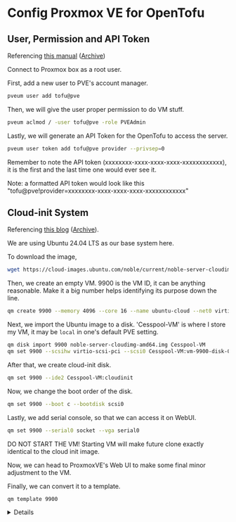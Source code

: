 # Config Proxmox VE for OpenTofu

## User, Permission and API Token

Referencing [this manual](https://search.opentofu.org/provider/bpg/proxmox/latest#user-content-vm-and-container-id-assignment) ([Archive](https://web.archive.org/web/20250909114814/https://search.opentofu.org/provider/bpg/proxmox/latest))

Connect to Proxmox box as a root user.

First, add a new user to PVE's account manager.

```bash
pveum user add tofu@pve
```

Then, we will give the user proper permission to do VM stuff.

```bash
pveum aclmod / -user tofu@pve -role PVEAdmin
```

Lastly, we will generate an API Token for the OpenTofu to access the server.

```bash
pveum user token add tofu@pve provider --privsep=0
```

Remember to note the API token (xxxxxxxx-xxxx-xxxx-xxxx-xxxxxxxxxxxx), it is the first and the last time one would ever see it.

Note: a formatted API token would look like this "tofu@pve!provider=xxxxxxxx-xxxx-xxxx-xxxx-xxxxxxxxxxxx"

## Cloud-init System

Referencing [this blog](https://technotim.live/posts/cloud-init-cloud-image/) ([Archive](https://web.archive.org/web/20250829203214/https://technotim.live/posts/cloud-init-cloud-image/)).

We are using Ubuntu 24.04 LTS as our base system here.

To download the image, 

```bash
wget https://cloud-images.ubuntu.com/noble/current/noble-server-cloudimg-amd64.img
```

Then, we create an empty VM. 9900 is the VM ID, it can be anything reasonable. Make it a big number helps identifying its purpose down the line.

```bash
qm create 9900 --memory 4096 --core 16 --name ubuntu-cloud --net0 virtio,bridge=vmbr0
```

Next, we import the Ubuntu image to a disk. 'Cesspool-VM' is where I store my VM, it may be `local` in one's default PVE setting.

```bash
qm disk import 9900 noble-server-cloudimg-amd64.img Cesspool-VM
qm set 9900 --scsihw virtio-scsi-pci --scsi0 Cesspool-VM:vm-9900-disk-0
```

After that, we create cloud-init disk.

```bash
qm set 9900 --ide2 Cesspool-VM:cloudinit
```

Now, we change the boot order of the disk.

```bash
qm set 9900 --boot c --bootdisk scsi0
```

Lastly, we add serial console, so that we can access it on WebUI.

```bash
qm set 9900 --serial0 socket --vga serial0
```

DO NOT START THE VM! Starting VM will make future clone exactly identical to the cloud init image.

Now, we can head to ProxmoxVE's Web UI to make some final minor adjustment to the VM.

Finally, we can convert it to a template.

```bash
qm template 9900
```

<details>

```bash
root@deepslate:/OlympicPool/Downloads/ISO/template/iso# qm create 9900 --memory 4096 --core 16 --name ubuntu-cloud --net0 virtio,bridge=vmbr0
root@deepslate:/OlympicPool/Downloads/ISO/template/iso# qm disk import 9900 noble-server-cloudimg-amd64.img Cesspool-VM
importing disk 'noble-server-cloudimg-amd64.img' to VM 9900 ...
transferred 0.0 B of 3.5 GiB (0.00%)
transferred 35.8 MiB of 3.5 GiB (1.00%)
transferred 71.7 MiB of 3.5 GiB (2.00%)
transferred 109.0 MiB of 3.5 GiB (3.04%)
transferred 144.8 MiB of 3.5 GiB (4.04%)
transferred 180.6 MiB of 3.5 GiB (5.04%)
transferred 216.5 MiB of 3.5 GiB (6.04%)
transferred 252.3 MiB of 3.5 GiB (7.04%)
transferred 288.2 MiB of 3.5 GiB (8.04%)
transferred 324.0 MiB of 3.5 GiB (9.04%)
transferred 360.2 MiB of 3.5 GiB (10.05%)
transferred 396.0 MiB of 3.5 GiB (11.05%)
transferred 431.9 MiB of 3.5 GiB (12.05%)
transferred 467.7 MiB of 3.5 GiB (13.05%)
transferred 503.6 MiB of 3.5 GiB (14.05%)
transferred 539.4 MiB of 3.5 GiB (15.05%)
transferred 575.2 MiB of 3.5 GiB (16.05%)
transferred 611.1 MiB of 3.5 GiB (17.05%)
transferred 646.9 MiB of 3.5 GiB (18.05%)
transferred 682.8 MiB of 3.5 GiB (19.05%)
transferred 719.0 MiB of 3.5 GiB (20.06%)
transferred 754.8 MiB of 3.5 GiB (21.06%)
transferred 790.6 MiB of 3.5 GiB (22.06%)
transferred 826.5 MiB of 3.5 GiB (23.06%)
transferred 862.3 MiB of 3.5 GiB (24.06%)
transferred 898.2 MiB of 3.5 GiB (25.06%)
transferred 934.0 MiB of 3.5 GiB (26.06%)
transferred 969.8 MiB of 3.5 GiB (27.06%)
transferred 1005.7 MiB of 3.5 GiB (28.06%)
transferred 1.0 GiB of 3.5 GiB (29.06%)
transferred 1.1 GiB of 3.5 GiB (30.07%)
transferred 1.1 GiB of 3.5 GiB (31.07%)
transferred 1.1 GiB of 3.5 GiB (32.07%)
transferred 1.2 GiB of 3.5 GiB (33.07%)
transferred 1.2 GiB of 3.5 GiB (34.07%)
transferred 1.2 GiB of 3.5 GiB (35.07%)
transferred 1.3 GiB of 3.5 GiB (36.07%)
transferred 1.3 GiB of 3.5 GiB (37.07%)
transferred 1.3 GiB of 3.5 GiB (38.07%)
transferred 1.4 GiB of 3.5 GiB (39.07%)
transferred 1.4 GiB of 3.5 GiB (40.08%)
transferred 1.4 GiB of 3.5 GiB (41.08%)
transferred 1.5 GiB of 3.5 GiB (42.08%)
transferred 1.5 GiB of 3.5 GiB (43.08%)
transferred 1.5 GiB of 3.5 GiB (44.08%)
transferred 1.6 GiB of 3.5 GiB (45.08%)
transferred 1.6 GiB of 3.5 GiB (46.08%)
transferred 1.6 GiB of 3.5 GiB (47.08%)
transferred 1.7 GiB of 3.5 GiB (48.08%)
transferred 1.7 GiB of 3.5 GiB (49.08%)
transferred 1.8 GiB of 3.5 GiB (50.09%)
transferred 1.8 GiB of 3.5 GiB (51.09%)
transferred 1.8 GiB of 3.5 GiB (52.09%)
transferred 1.9 GiB of 3.5 GiB (53.09%)
transferred 1.9 GiB of 3.5 GiB (54.09%)
transferred 1.9 GiB of 3.5 GiB (55.09%)
transferred 2.0 GiB of 3.5 GiB (56.09%)
transferred 2.0 GiB of 3.5 GiB (57.09%)
transferred 2.0 GiB of 3.5 GiB (58.09%)
transferred 2.1 GiB of 3.5 GiB (59.09%)
transferred 2.1 GiB of 3.5 GiB (60.10%)
transferred 2.1 GiB of 3.5 GiB (61.10%)
transferred 2.2 GiB of 3.5 GiB (62.10%)
transferred 2.2 GiB of 3.5 GiB (63.11%)
transferred 2.2 GiB of 3.5 GiB (64.11%)
transferred 2.3 GiB of 3.5 GiB (65.11%)
transferred 2.3 GiB of 3.5 GiB (66.11%)
transferred 2.3 GiB of 3.5 GiB (67.11%)
transferred 2.4 GiB of 3.5 GiB (68.11%)
transferred 2.4 GiB of 3.5 GiB (69.11%)
transferred 2.5 GiB of 3.5 GiB (70.11%)
transferred 2.5 GiB of 3.5 GiB (71.11%)
transferred 2.5 GiB of 3.5 GiB (72.12%)
transferred 2.6 GiB of 3.5 GiB (73.12%)
transferred 2.6 GiB of 3.5 GiB (74.12%)
transferred 2.6 GiB of 3.5 GiB (75.12%)
transferred 2.7 GiB of 3.5 GiB (76.12%)
transferred 2.7 GiB of 3.5 GiB (77.12%)
transferred 2.7 GiB of 3.5 GiB (78.12%)
transferred 2.8 GiB of 3.5 GiB (79.12%)
transferred 2.8 GiB of 3.5 GiB (80.12%)
transferred 2.8 GiB of 3.5 GiB (81.12%)
transferred 2.9 GiB of 3.5 GiB (82.13%)
transferred 2.9 GiB of 3.5 GiB (83.13%)
transferred 2.9 GiB of 3.5 GiB (84.13%)
transferred 3.0 GiB of 3.5 GiB (85.13%)
transferred 3.0 GiB of 3.5 GiB (86.13%)
transferred 3.0 GiB of 3.5 GiB (87.13%)
transferred 3.1 GiB of 3.5 GiB (88.13%)
transferred 3.1 GiB of 3.5 GiB (89.13%)
transferred 3.2 GiB of 3.5 GiB (90.13%)
transferred 3.2 GiB of 3.5 GiB (91.13%)
transferred 3.2 GiB of 3.5 GiB (92.14%)
transferred 3.3 GiB of 3.5 GiB (93.14%)
transferred 3.3 GiB of 3.5 GiB (94.14%)
transferred 3.3 GiB of 3.5 GiB (95.14%)
transferred 3.4 GiB of 3.5 GiB (96.14%)
transferred 3.4 GiB of 3.5 GiB (97.14%)
transferred 3.4 GiB of 3.5 GiB (98.14%)
transferred 3.5 GiB of 3.5 GiB (99.14%)
transferred 3.5 GiB of 3.5 GiB (100.00%)
transferred 3.5 GiB of 3.5 GiB (100.00%)
unused0: successfully imported disk 'Cesspool-VM:vm-9900-disk-0'
root@deepslate:/OlympicPool/Downloads/ISO/template/iso# qm set 9900 --scsihw virtio-scsi-pci --scsi0 Cesspool-VM:vm-9900-disk-0
update VM 9900: -scsi0 Cesspool-VM:vm-9900-disk-0 -scsihw virtio-scsi-pci
root@deepslate:/OlympicPool/Downloads/ISO/template/iso# qm set 9900 --ide2 Cesspool-VM:cloudinit
update VM 9900: -ide2 Cesspool-VM:cloudinit
ide2: successfully created disk 'Cesspool-VM:vm-9900-cloudinit,media=cdrom'
generating cloud-init ISO
root@deepslate:/OlympicPool/Downloads/ISO/template/iso# qm set 9900 --boot c --bootdisk scsi0
update VM 9900: -boot c -bootdisk scsi0
root@deepslate:/OlympicPool/Downloads/ISO/template/iso# qm set 9900 --serial0 socket --vga serial0
update VM 9900: -serial0 socket -vga serial0
root@deepslate:/OlympicPool/Downloads/ISO/template/iso# qm template 9900
root@deepslate:/OlympicPool/Downloads/ISO/template/iso# 
```

</details>
